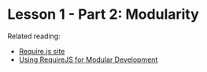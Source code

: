 # Lesson 1 - Part 2: Modularity

Related reading:

   * [Require.js site](http://requirejs.org/)
   * [Using RequireJS for Modular Development](https://docs.oracle.com/middleware/jet410/jet/developer/GUID-036D9234-FBB6-41C0-9388-F471A59D7AD1.htm#JETDG178)